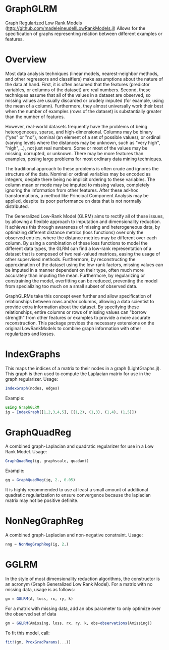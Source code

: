 # GraphGLRM

Graph Regularized Low Rank Models (http://github.com/madeleineudellLowRankModels.jl)
Allows for the specification of graphs representing relation between different examples or features.

# Overview

Most data analysis techniques (linear models, nearest-neighbor methods, and other regressors and classifiers)
make assumptions about the nature of the data at hand. First, it is often assumed that the features (predictor variables, or columns of the dataset)
are real numbers. Second, these techniques assume that all of the values in a dataset are observed, so missing values are
usually discarded or crudely imputed (for example, using the mean of a column). Furthermore, they almost universally work their best
when the number of examples (rows of the dataset) is substantially greater than the number of features.

However, real-world datasets frequently have the problems of being heterogeneous, sparse, and high-dimensional. Columns may be
binary ("yes" or "no"), nominal (an element of a set of possible values), or ordinal (varying levels where the distances may be unknown, such as "very high", "high",...),
not just real numbers. Some or most of the values may be missing, corrupted, or unknown. There may be more features than examples, posing large problems for
most ordinary data mining techniques.

The traditional approach to these problems is often crude and ignores the structure of the data. Nominal or ordinal variables may be encoded as integers, despite
there being no implicit ordering to these variables. The column mean or mode may be imputed to missing values, completely ignoring the information from other features.
After these ad-hoc transformations, a method like Principal Component Analysis may be applied, despite its poor performance on data that is not normally distributed.

The Generalized Low-Rank Model (GLRM) aims to rectify all of these issues, by allowing a flexible approach to imputation and dimensionality reduction. It achieves
this through awareness of missing and heterogeneous data, by optimizing different distance metrics (loss functions) over only the observed entries, where the distance
metrics may be different over each column. By using a combination of these loss functions to model the different data types, the GLRM can find a low-rank representation of
a dataset that is composed of two real-valued matrices, easing the usage of other supervised methods. Furthermore, by reconstructing the approximation of the dataset using the
low-rank factors, missing values can be imputed in a manner dependent on their type, often much more accurately than imputing the mean. Furthermore, by regularizing or constraining
the model, overfitting can be reduced, preventing the model from specializing too much on a small subset of observed data.

GraphGLRMs take this concept even further and allow specification of relationships between rows and/or columns, allowing a data scientist to provide extra information about
the dataset. By specifying these relationships, entire columns or rows of missing values can "borrow strength" from other features or examples to provide a more accurate reconstruction.
This package provides the necessary extensions on the original LowRankModels to combine graph information with other regularizers and losses.

# IndexGraphs
This maps the indices of a matrix to their nodes in a graph (LightGraphs.jl).
This graph is then used to compute the Laplacian matrix for use in the graph regularizer.
Usage:
```julia
IndexGraph(nodes, edges)
```
Example:
```julia
using GraphGLRM
ig = IndexGraph([1,2,3,4,5], [(1,2), (1,3), (1,4), (1,5)])
```

# GraphQuadReg
A combined graph-Laplacian and quadratic regularizer for use in a Low Rank Model.
Usage:
```julia
GraphQuadReg(ig, graphscale, quadamt)
```
Example:
```julia
gq = GraphQuadReg(ig, 2., 0.05)
```
It is highly recommended to use at least a small amount of additional quadratic
regularization to ensure convergence because the laplacian matrix may not be
positive definite.

# NonNegGraphReg
A combined graph-Laplacian and non-negative constraint.
Usage:
```julia
nng = NonNegGraphReg(ig, 2.)
```

# GGLRM
In the style of most dimensionality reduction algorithms, the constructor
is an acronym (Graph Generalized Low Rank Model).
For a matrix with no missing data, usage is as follows:
```julia
gm = GGLRM(A, loss, rx, ry, k)
```
For a matrix with missing data, add an obs parameter to only optimize over
the observed set of data
```julia
gm = GGLRM(Amissing, loss, rx, ry, k, obs=observations(Amissing))
```
To fit this model, call:
```julia
fit!(gm, ProxGradParams(...))
```
